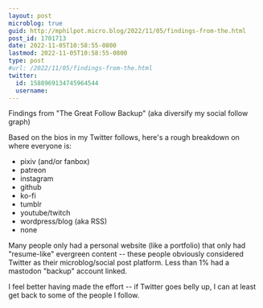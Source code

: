 ```yaml
---
layout: post
microblog: true
guid: http://mphilpot.micro.blog/2022/11/05/findings-from-the.html
post_id: 1701713
date: 2022-11-05T10:58:55-0800
lastmod: 2022-11-05T10:58:55-0800
type: post
#url: /2022/11/05/findings-from-the.html
twitter:
  id: 1588969134745964544
  username: 
---
```

Findings from "The Great Follow Backup" (aka diversify my social follow graph)

Based on the bios in my Twitter follows, here's a rough breakdown on where everyone is:

- pixiv (and/or fanbox)
- patreon
- instagram
- github
- ko-fi
- tumblr
- youtube/twitch
- wordpress/blog (aka RSS)
- none

Many people only had a personal website (like a portfolio) that only had "resume-like" evergreen content -- these people obviously considered Twitter as their microblog/social post platform. Less than 1% had a mastodon "backup" account linked.

I feel better having made the effort -- if Twitter goes belly up, I can at least get back to some of the people I follow.

